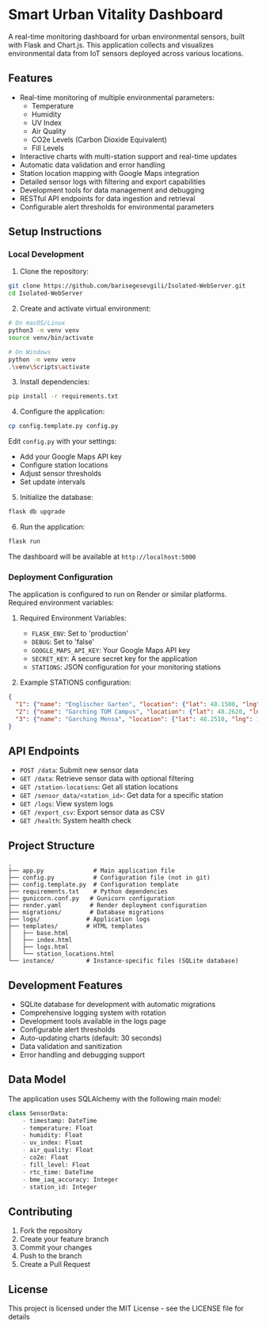 # Smart Urban Vitality Dashboard

A real-time monitoring dashboard for urban environmental sensors, built with Flask and Chart.js. This application collects and visualizes environmental data from IoT sensors deployed across various locations.

## Features

- Real-time monitoring of multiple environmental parameters:
  - Temperature
  - Humidity
  - UV Index
  - Air Quality
  - CO2e Levels (Carbon Dioxide Equivalent)
  - Fill Levels
- Interactive charts with multi-station support and real-time updates
- Automatic data validation and error handling
- Station location mapping with Google Maps integration
- Detailed sensor logs with filtering and export capabilities
- Development tools for data management and debugging
- RESTful API endpoints for data ingestion and retrieval
- Configurable alert thresholds for environmental parameters

## Setup Instructions

### Local Development

1. Clone the repository:
```bash
git clone https://github.com/barisegesevgili/Isolated-WebServer.git
cd Isolated-WebServer
```

2. Create and activate virtual environment:
```bash
# On macOS/Linux
python3 -m venv venv
source venv/bin/activate

# On Windows
python -m venv venv
.\venv\Scripts\activate
```

3. Install dependencies:
```bash
pip install -r requirements.txt
```

4. Configure the application:
```bash
cp config.template.py config.py
```
Edit `config.py` with your settings:
- Add your Google Maps API key
- Configure station locations
- Adjust sensor thresholds
- Set update intervals

5. Initialize the database:
```bash
flask db upgrade
```

6. Run the application:
```bash
flask run
```

The dashboard will be available at `http://localhost:5000`

### Deployment Configuration

The application is configured to run on Render or similar platforms. Required environment variables:

1. Required Environment Variables:
   - `FLASK_ENV`: Set to 'production'
   - `DEBUG`: Set to 'false'
   - `GOOGLE_MAPS_API_KEY`: Your Google Maps API key
   - `SECRET_KEY`: A secure secret key for the application
   - `STATIONS`: JSON configuration for your monitoring stations

2. Example STATIONS configuration:
```json
{
  "1": {"name": "Englischer Garten", "location": {"lat": 48.1500, "lng": 11.5833}},
  "2": {"name": "Garching TUM Campus", "location": {"lat": 48.2620, "lng": 11.6670}},
  "3": {"name": "Garching Mensa", "location": {"lat": 48.2510, "lng": 11.6520}}
}
```

## API Endpoints

- `POST /data`: Submit new sensor data
- `GET /data`: Retrieve sensor data with optional filtering
- `GET /station-locations`: Get all station locations
- `GET /sensor_data/<station_id>`: Get data for a specific station
- `GET /logs`: View system logs
- `GET /export_csv`: Export sensor data as CSV
- `GET /health`: System health check

## Project Structure

```
.
├── app.py              # Main application file
├── config.py           # Configuration file (not in git)
├── config.template.py  # Configuration template
├── requirements.txt    # Python dependencies
├── gunicorn.conf.py   # Gunicorn configuration
├── render.yaml        # Render deployment configuration
├── migrations/        # Database migrations
├── logs/             # Application logs
├── templates/        # HTML templates
│   ├── base.html
│   ├── index.html
│   ├── logs.html
│   └── station_locations.html
└── instance/         # Instance-specific files (SQLite database)
```

## Development Features

- SQLite database for development with automatic migrations
- Comprehensive logging system with rotation
- Development tools available in the logs page
- Configurable alert thresholds
- Auto-updating charts (default: 30 seconds)
- Data validation and sanitization
- Error handling and debugging support

## Data Model

The application uses SQLAlchemy with the following main model:

```python
class SensorData:
    - timestamp: DateTime
    - temperature: Float
    - humidity: Float
    - uv_index: Float
    - air_quality: Float
    - co2e: Float
    - fill_level: Float
    - rtc_time: DateTime
    - bme_iaq_accuracy: Integer
    - station_id: Integer
```

## Contributing

1. Fork the repository
2. Create your feature branch
3. Commit your changes
4. Push to the branch
5. Create a Pull Request

## License

This project is licensed under the MIT License - see the LICENSE file for details 